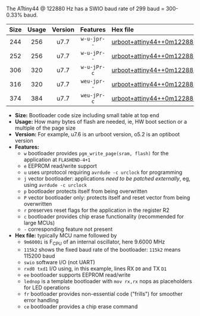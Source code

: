 The ATtiny44 @ 122880 Hz has a SWIO baud rate of 299 baud = 300-0.33% baud.

|Size|Usage|Version|Features|Hex file|
|:-:|:-:|:-:|:-:|:--|
|244|256|u7.7|`w-u-jpr--`|[urboot+attiny44++0m122880i++++0k3_swio_rxb0_txb1_lednop.hex](https://raw.githubusercontent.com/stefanrueger/urboot.hex/main/mcus/attiny44/internal_oscillator/fint++0m122880_Hz/br++++0k3_bps/urboot+attiny44++0m122880i++++0k3_swio_rxb0_txb1_lednop.hex)|
|252|256|u7.7|`w-u-jPr--`|[urboot+attiny44++0m122880i++++0k3_swio_rxb0_txb1.hex](https://raw.githubusercontent.com/stefanrueger/urboot.hex/main/mcus/attiny44/internal_oscillator/fint++0m122880_Hz/br++++0k3_bps/urboot+attiny44++0m122880i++++0k3_swio_rxb0_txb1.hex)|
|306|320|u7.7|`w-u-jPr-c`|[urboot+attiny44++0m122880i++++0k3_swio_rxb0_txb1_lednop_fr_ce.hex](https://raw.githubusercontent.com/stefanrueger/urboot.hex/main/mcus/attiny44/internal_oscillator/fint++0m122880_Hz/br++++0k3_bps/urboot+attiny44++0m122880i++++0k3_swio_rxb0_txb1_lednop_fr_ce.hex)|
|316|320|u7.7|`weu-jpr--`|[urboot+attiny44++0m122880i++++0k3_swio_rxb0_txb1_ee_lednop.hex](https://raw.githubusercontent.com/stefanrueger/urboot.hex/main/mcus/attiny44/internal_oscillator/fint++0m122880_Hz/br++++0k3_bps/urboot+attiny44++0m122880i++++0k3_swio_rxb0_txb1_ee_lednop.hex)|
|374|384|u7.7|`weu-jPr-c`|[urboot+attiny44++0m122880i++++0k3_swio_rxb0_txb1_ee_lednop_fr_ce.hex](https://raw.githubusercontent.com/stefanrueger/urboot.hex/main/mcus/attiny44/internal_oscillator/fint++0m122880_Hz/br++++0k3_bps/urboot+attiny44++0m122880i++++0k3_swio_rxb0_txb1_ee_lednop_fr_ce.hex)|

- **Size:** Bootloader code size including small table at top end
- **Usage:** How many bytes of flash are needed, ie, HW boot section or a multiple of the page size
- **Version:** For example, u7.6 is an urboot version, o5.2 is an optiboot version
- **Features:**
  + `w` bootloader provides `pgm_write_page(sram, flash)` for the application at `FLASHEND-4+1`
  + `e` EEPROM read/write support
  + `u` uses urprotocol requiring `avrdude -c urclock` for programming
  + `j` vector bootloader: applications *need to be patched externally*, eg, using `avrdude -c urclock`
  + `p` bootloader protects itself from being overwritten
  + `P` vector bootloader only: protects itself and reset vector from being overwritten
  + `r` preserves reset flags for the application in the register R2
  + `c` bootloader provides chip erase functionality (recommended for large MCUs)
  + `-` corresponding feature not present
- **Hex file:** typically MCU name followed by
  + `9m6000i` is F<sub>CPU</sub> of an internal oscillator, here 9.6000 MHz
  + `115k2` shows the fixed baud rate of the bootloader: `115k2` means 115200 baud
  + `swio` software I/O (not UART)
  + `rxd0 txd1` I/O using, in this example, lines RX `D0` and TX `D1`
  + `ee` bootloader supports EEPROM read/write
  + `lednop` is a template bootloader with `mov rx,rx` nops as placeholders for LED operations
  + `fr` bootloader provides non-essential code ("frills") for smoother error handling
  + `ce` bootloader provides a chip erase command
